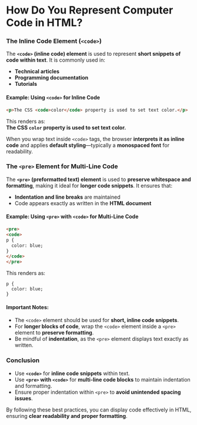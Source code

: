 # **How Do You Represent Computer Code in HTML?**  

### **The Inline Code Element (`<code>`)**  

The **`<code>` (inline code) element** is used to represent **short snippets of code within text**. It is commonly used in:  

- **Technical articles**  
- **Programming documentation**  
- **Tutorials**  

#### **Example: Using `<code>` for Inline Code**  

```html
<p>The CSS <code>color</code> property is used to set text color.</p>
```  

This renders as:  
**The CSS `color` property is used to set text color.**  

When you wrap text inside `<code>` tags, the browser **interprets it as inline code** and applies **default styling**—typically a **monospaced font** for readability.  

### **The `<pre>` Element for Multi-Line Code**  

The **`<pre>` (preformatted text) element** is used to **preserve whitespace and formatting**, making it ideal for **longer code snippets**. It ensures that:  

- **Indentation and line breaks** are maintained  
- Code appears exactly as written in the **HTML document**  

#### **Example: Using `<pre>` with `<code>` for Multi-Line Code**  

```html
<pre>
<code>
p {
  color: blue;
}
</code>
</pre>
```  

This renders as:  

```
p {
  color: blue;
}
```  

#### **Important Notes:**  
- The `<code>` element should be used for **short, inline code snippets**.  
- For **longer blocks of code**, wrap the `<code>` element inside a `<pre>` element to **preserve formatting**.  
- Be mindful of **indentation**, as the `<pre>` element displays text exactly as written.  

### **Conclusion**  

- Use **`<code>`** for **inline code snippets** within text.  
- Use **`<pre>` with `<code>`** for **multi-line code blocks** to maintain indentation and formatting.  
- Ensure proper indentation within `<pre>` to **avoid unintended spacing issues**.  

By following these best practices, you can display code effectively in HTML, ensuring **clear readability and proper formatting**.